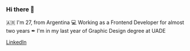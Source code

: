 ### Hi there 👋

:argentina: I'm 27, from Argentina
💻 Working as a Frontend Developer for almost two years
✒ I'm in my last year of Graphic Design degree at UADE

<a href="https://www.linkedin.com/in/damianothar/">LinkedIn</a>
